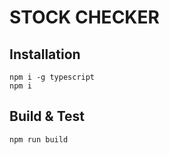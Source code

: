 # STOCK CHECKER

## Installation

```
npm i -g typescript
npm i
```

## Build & Test

```
npm run build
```
